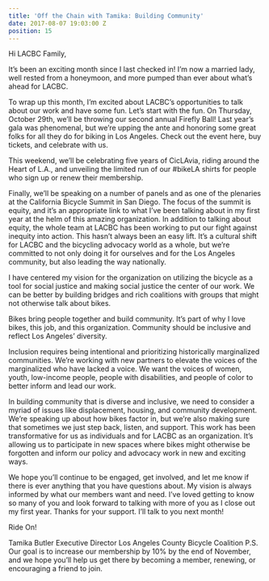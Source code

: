 ```yaml
---
title: 'Off the Chain with Tamika: Building Community'
date: 2017-08-07 19:03:00 Z
position: 15
---
```


Hi LACBC Family,

It’s been an exciting month since I last checked in! I’m now a married lady, well rested from a honeymoon, and more pumped than ever about what’s ahead for LACBC.

To wrap up this month, I’m excited about LACBC’s opportunities to talk about our work and have some fun. Let’s start with the fun. On Thursday, October 29th, we’ll be throwing our second annual Firefly Ball! Last year’s gala was phenomenal, but we’re upping the ante and honoring some great folks for all they do for biking in Los Angeles. Check out the event here, buy tickets, and celebrate with us.

This weekend, we’ll be celebrating five years of CicLAvia, riding around the Heart of L.A., and unveiling the limited run of our #bikeLA shirts for people who sign up or renew their membership.

Finally, we’ll be speaking on a number of panels and as one of the plenaries at the California Bicycle Summit in San Diego. The focus of the summit is equity, and it’s an appropriate link to what I’ve been talking about in my first year at the helm of this amazing organization. In addition to talking about equity, the whole team at LACBC has been working to put our fight against inequity into action. This hasn’t always been an easy lift. It’s a cultural shift for LACBC and the bicycling advocacy world as a whole, but we’re committed to not only doing it for ourselves and for the Los Angeles community, but also leading the way nationally.

I have centered my vision for the organization on utilizing the bicycle as a tool for social justice and making social justice the center of our work. We can be better by building bridges and rich coalitions with groups that might not otherwise talk about bikes.

Bikes bring people together and build community. It’s part of why I love bikes, this job, and this organization. Community should be inclusive and reflect Los Angeles’ diversity.

Inclusion requires being intentional and prioritizing historically marginalized communities. We’re working with new partners to elevate the voices of the marginalized who have lacked a voice. We want the voices of women, youth, low-income people, people with disabilities, and people of color to better inform and lead our work.

In building community that is diverse and inclusive, we need to consider a myriad of issues like displacement, housing, and community development. We’re speaking up about how bikes factor in, but we’re also making sure that sometimes we just step back, listen, and support. This work has been transformative for us as individuals and for LACBC as an organization. It’s allowing us to participate in new spaces where bikes might otherwise be forgotten and inform our policy and advocacy work in new and exciting ways.

We hope you’ll continue to be engaged, get involved, and let me know if there is ever anything that you have questions about.  My vision is always informed by what our members want and need. I’ve loved getting to know so many of you and look forward to talking with more of you as I close out my first year. Thanks for your support. I’ll talk to you next month!

Ride On!

Tamika Butler
Executive Director
Los Angeles County Bicycle Coalition
P.S. Our goal is to increase our membership by 10% by the end of November, and we hope you’ll help us get there by becoming a member, renewing, or encouraging a friend to join.
